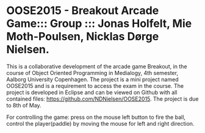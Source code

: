 # OOSE2015 - Breakout Arcade Game::: Group ::: Jonas Holfelt, Mie Moth-Poulsen, Nicklas Dørge Nielsen.
This is a collaborative development of the arcade game Breakout, in the course of Object Oriented Programming in Medialogy, 4th semester, Aalborg University Copenhagen. The project is a mini project named OOSE2015 and is a requirement to access the exam in the course. The project is developed in Eclipse and can be viewed on Github with all contained files: https://github.com/NDNielsen/OOSE2015. The project is due to 8th of May.

For controlling the game: press on the mouse left button to fire the ball, control the player(paddle) by moving the mouse for left and right direction.

